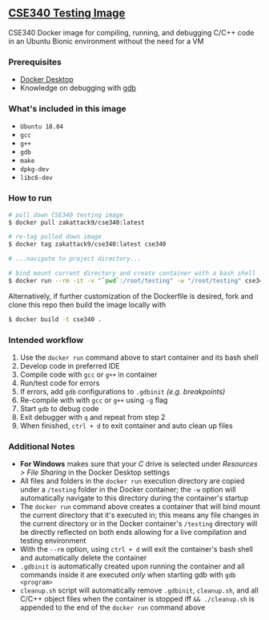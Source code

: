 ## [CSE340 Testing Image](https://hub.docker.com/repository/docker/zakattack9/cse340/general)
CSE340 Docker image for compiling, running, and debugging C/C++ code in an Ubuntu Bionic environment without the need for a VM

### Prerequisites
- [Docker Desktop](https://docs.docker.com/get-docker/)
- Knowledge on debugging with [gdb](https://sourceware.org/gdb/current/onlinedocs/gdb/)

### What's included in this image
- `Ubuntu 18.04`
- `gcc`
- `g++`
- `gdb`
- `make`
- `dpkg-dev`
- `libc6-dev`

### How to run
```bash
# pull down CSE340 testing image 
$ docker pull zakattack9/cse340:latest

# re-tag pulled down image
$ docker tag zakattack9/cse340:latest cse340

# ...navigate to project directory...

# bind mount current directory and create container with a bash shell
$ docker run --rm -it -v "`pwd`:/root/testing" -w "/root/testing" cse340 && ./cleanup.sh
```

Alternatively, if further customization of the Dockerfile is desired, fork and clone this repo then build the image locally with
```bash
$ docker build -t cse340 . 
```

### Intended workflow
1) Use the `docker run` command above to start container and its bash shell
2) Develop code in preferred IDE
3) Compile code with `gcc` or `g++` in container
4) Run/test code for errors
5) If errors, add `gdb` configurations to `.gdbinit` *(e.g. breakpoints)*
6) Re-compile with with `gcc` or `g++` using `-g` flag
7) Start `gdb` to debug code
8) Exit debugger with `q` and repeat from step 2
9) When finished, `ctrl + d` to exit container and auto clean up files

### Additional Notes
- **For Windows** makes sure that your *C* drive is selected under *Resources > File Sharing* in the Docker Desktop settings
- All files and folders in the `docker run` execution directory are copied under a `/testing` folder in the Docker container; the `-w` option will automatically navigate to this directory during the container's startup
- The `docker run` command above creates a container that will bind mount the current directory that it's executed in; this means any file changes in the current directory or in the Docker container's `/testing` directory will be directly reflected on both ends allowing for a live compilation and testing environment
- With the `--rm` option, using `ctrl + d` will exit the container's bash shell and automatically delete the container
- `.gdbinit` is automatically created upon running the container and all commands inside it are executed *only* when starting gdb with `gdb <program>`
- `cleanup.sh` script will automatically remove `.gdbinit`, `cleanup.sh`, and all C/C++ object files when the container is stopped iff `&& ./cleanup.sh` is appended to the end of the `docker run` command above